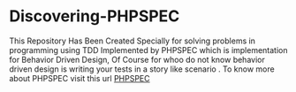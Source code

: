 # Discovering-PHPSPEC
This Repository Has Been Created Specially for solving problems in programming using TDD Implemented by PHPSPEC which is implementation for Behavior Driven Design,
Of Course for whoo do not know behavior driven design is writing your tests in a story like scenario .
To know more about PHPSPEC visit this url [PHPSPEC](http://www.phpspec.net/en/stable/)

